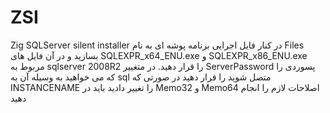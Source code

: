# ZSI
Zig SQLServer silent installer
در کنار فایل اجرایی برنامه پوشه ای به نام Files بسازید و در آن فایل های SQLEXPR_x64_ENU.exe و SQLEXPR_x86_ENU.exe مربوط به sqlserver 2008R2 را قرار دهید.
در متغییر ServerPassword پسوردی را که می خواهید به وسیله آن به sql متصل شوید را قرار دهید
در صورتی که INSTANCENAME را تغییر دادید باید در Memo32 و Memo64 اصلاحات لازم را انجام دهید
